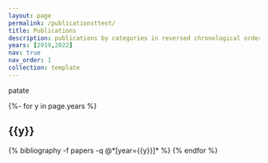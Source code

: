 ```yaml
---
layout: page
permalink: /publicationsttest/
title: Publications
description: publications by categories in reversed chronological order. generated by jekyll-scholar.
years: [2019,2022]
nav: true
nav_order: 1
collection: template
---
```

<!-- _pages/publications.md -->
<div class="publications">
<p> patate </p>
{%- for y in page.years %}
  <h2 class="year">{{y}}</h2>
  {% bibliography -f papers -q @*[year={{y}}]* %}
{% endfor %}

</div>
